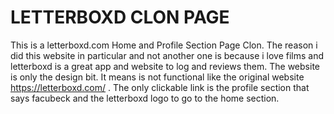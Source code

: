 # LETTERBOXD CLON PAGE
This is a letterboxd.com Home and Profile Section Page Clon. The reason i did this website in particular and not another one is because i love films and letterboxd is a great app and website to log and reviews them. 
The website is only the design bit. It means is not functional like the original website https://letterboxd.com/ . The only clickable link is the profile section that says facubeck and the letterboxd logo to go to the home section.
